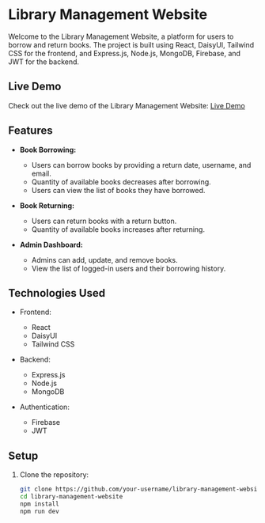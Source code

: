 # Library Management Website

Welcome to the Library Management Website, a platform for users to borrow and return books. The project is built using React, DaisyUI, Tailwind CSS for the frontend, and Express.js, Node.js, MongoDB, Firebase, and JWT for the backend.

## Live Demo

Check out the live demo of the Library Management Website: [Live Demo]((https://assignment-11-3e9b0.web.app))

## Features

- **Book Borrowing:**
  - Users can borrow books by providing a return date, username, and email.
  - Quantity of available books decreases after borrowing.
  - Users can view the list of books they have borrowed.

- **Book Returning:**
  - Users can return books with a return button.
  - Quantity of available books increases after returning.

- **Admin Dashboard:**
  - Admins can add, update, and remove books.
  - View the list of logged-in users and their borrowing history.

## Technologies Used

- Frontend:
  - React
  - DaisyUI
  - Tailwind CSS

- Backend:
  - Express.js
  - Node.js
  - MongoDB

- Authentication:
  - Firebase
  - JWT

## Setup

1. Clone the repository:

   ```bash
   git clone https://github.com/your-username/library-management-website.git
   cd library-management-website
   npm install
   npm run dev


